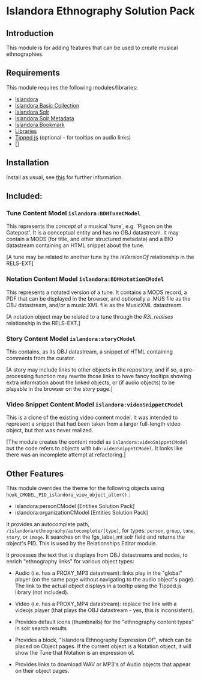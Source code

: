 # Islandora Ethnography Solution Pack


## Introduction

This module is for adding features that can be used to create musical ethnographies.

## Requirements

This module requires the following modules/libraries:

* [Islandora](https://github.com/islandora/islandora)
* [Islandora Basic Collection](https://github.com/Islandora/islandora_solution_pack_collection)
* [Islandora Solr](https://github.com/Islandora/islandora_solr_search)
* [Islandora Solr Metadata](https://github.com/Islandora/islandora_solr_metadata)
* [Islandora Bookmark](https://github.com/Islandora/islandora_bookmark)
* [Libraries](https://www.drupal.org/project/libraries)
* [Tipped js](https://www.tippedjs.com/) (optional - for tooltips on audio links)
* []

## Installation

Install as usual, see [this](https://drupal.org/documentation/install/modules-themes/modules-7) for further information.

## Included:

### Tune Content Model `islandora:BDHTuneCModel`

This represents the _concept_ of a musical 'tune', e.g. 'Pigeon on the Gatepost'. It is a conceptual entity and has no OBJ datastream. It may contain a MODS (for title, and other structured metadata) and a BIO datastream containing an HTML snippet about the tune.

[A tune may be related to another tune by the _isVersionOf_ relationship in the RELS-EXT]

### Notation Content Model `islandora:BDHNotationCModel`

This represents a notated version of a tune. It contains a MODS record, a PDF that can be displayed in the browser, and optionally a .MUS file as the OBJ datastream, and/or a music XML file as the MusicXML datastream.

[A notation object may be related to a tune through the _R3i_realises_ relationship in the RELS-EXT.]

### Story Content Model `islandora:storyCModel`

This contains, as its OBJ datastream, a snippet of HTML containing comments from the curator.

[A story may include links to other objects in the repository, and if so, a pre-processing function may rewrite those links to have fancy tooltips showing extra information about the linked objects, or (if audio objects) to be playable in the browser on the story page.]

### Video Snippet Content Model `islandora:videoSnippetCModel`

This is a clone of the existing video content model. It was intended to represent a snippet that had been taken from a larger full-length video object, but that was never realized. 

[The module creates the content model as `islandora:videoSnippetCModel` but the code refers to objects with `bdh:videoSnippetCModel`. It looks like there was an incomplete attempt at refactoring.]

## Other Features

This module overrides the theme for the following objects using `hook_CMODEL_PID_islandora_view_object_alter()` :

* islandora:personCModel [Entities Solution Pack]
* islandora:organizationCModel [Entities Solution Pack]

It provides an autocomplete path, `/islandora/ethnography/autocomplete/[type]`, for types: `person`, `group`, `tune`, `story`, or `image`.  It searches on the fgs_label_mt solr field and returns the object's PID. This is used by the Relationships Editor module.

It processes the text that is displays from OBJ datastreams and nodes, to enrich "ethnography links" for various object types:
 * Audio (i.e. has a PROXY_MP3 datastream): links play in the "global" player (on the same page without navigating to the audio object's page). The link to the actual object displays in a tooltip using the Tipped.js library (not included).
 * Video (i.e. has a PROXY_MP4 datastream): replace the link with a videojs player (that plays the OBJ datastream - yes, this is inconsistent).

* Provides default icons (thumbnails) for the "ethnography content types" in solr search results
* Provides a block, "Islandora Ethnography Expression Of", which can be placed on Object pages. If the current object is a Notation object, it will show the Tune that Notation is an expression of.
* Provides links to download WAV or MP3's of Audio objects that appear on their object pages.







